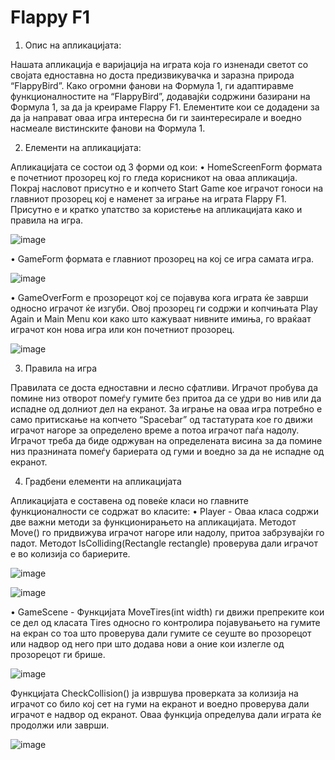 # Flappy F1


1.	Опис на апликацијата:

Нашата апликација е варијација на играта која го изненади светот со својата едноставна но доста предизвикувачка и заразна природа “FlappyBird”. Како огромни фанови на Формула 1, ги адаптиравме функционалностите на “FlappyBird”, додавајќи содржини базирани на Формула 1, за да ја креираме Flappy F1. Елементите кои се додадени за да ја направат оваа игра интересна би ги заинтересирале и воедно насмеале вистинските фанови на Формула 1.



2.	Елементи на апликацијата:

Апликацијата се состои од 3 форми од кои:
•	HomeScreenForm формата е почетниот прозорец кој го гледа корисникот на оваа апликација. Покрај насловот присутно е и копчето Start Game кое играчот гоноси на главниот прозорец кој е наменет за играње на играта Flappy F1. Присутно е и кратко упатство за користење на апликацијата како и правила на игра.

 ![image](https://github.com/stef181203/VP-Proekt-FlappyF1/assets/138524804/3912d14b-52c7-4c18-bf43-cf46a575165a)

•	GameForm формата е главниот прозорец на кој се игра самата игра.

![image](https://github.com/stef181203/VP-Proekt-FlappyF1/assets/138524804/7545539e-989a-411c-bc15-004b28ea1cca)

 
•	GameOverForm е прозорецот кој се појавува кога играта ќе заврши односно играчот ќе изгуби. Овој прозорец ги содржи и копчињата Play Аgain и Main Мenu кои како што кажуваат нивните имиња, го враќаат играчот кон нова игра или кон почетниот прозорец. 

![image](https://github.com/stef181203/VP-Proekt-FlappyF1/assets/138524804/1d3f2112-8ff9-4563-8e75-584b131b6bb1)

3.	Правила на игра

Правилата се доста едноставни и лесно сфатливи. Играчот пробува да помине низ отворот помеѓу гумите без притоа да се удри во нив или да испадне од долниот дел на екранот. За играње на оваа игра потребно е само притискање на копчето “Spacebar” од тастатурата кое го движи играчот нагоре за определено време а потоа играчот паѓа надолу. Играчот треба да биде одржуван на определената висина за да помине низ празнината помеѓу бариерата од гуми и воедно за да не испадне од екранот.


4.	Градбени елементи на апликацијата

Апликацијата е составена од повеќе класи но главните функционалности се содржат во класите:
•	Player - Оваа класа содржи две важни методи за функционирањето на апликацијата. Методот Move() го придвижува играчот нагоре или надолу, притоа забрзувајќи го падот. Методот IsColliding(Rectangle rectangle) проверува дали играчот е во колизија со бариерите.
 
 

![image](https://github.com/stef181203/VP-Proekt-FlappyF1/assets/138524804/81178734-3be2-431e-b57c-ab436f088893)

![image](https://github.com/stef181203/VP-Proekt-FlappyF1/assets/138524804/2661b1f2-20db-4224-af6a-6f0b6ce4dcfe)



•	GameScene - Функцијата MoveTires(int width) ги движи препреките кои се дел од класата Tires односно го контролира појавувањето на гумите на екран со тоа што проверува дали гумите се сеуште во прозорецот или надвор од него при што додава нови а оние кои излегле од прозорецот ги брише.

 ![image](https://github.com/stef181203/VP-Proekt-FlappyF1/assets/138524804/ede0bcbc-ec9c-4939-8963-03ef8c9d8082)


Функцијата CheckCollision() ја извршува проверката за колизија на играчот со било кој сет на гуми на екранот и воедно проверува дали играчот е надвор од екранот. Оваа функција определува дали играта ќе продолжи или заврши.
 
![image](https://github.com/stef181203/VP-Proekt-FlappyF1/assets/138524804/d6b204cc-87df-4b53-8c8a-6d9e734456bf)
